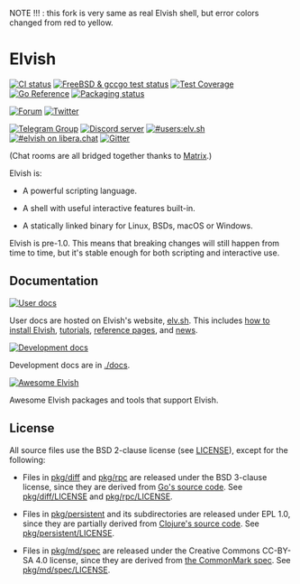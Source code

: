 NOTE !!! : this fork is very same as real Elvish shell, but error colors changed from red to yellow.
# Elvish

[![CI status](https://github.com/elves/elvish/workflows/CI/badge.svg)](https://github.com/elves/elvish/actions?query=workflow%3ACI)
[![FreeBSD & gccgo test status](https://img.shields.io/cirrus/github/elves/elvish?logo=Cirrus%20CI&label=CI2)](https://cirrus-ci.com/github/elves/elvish/master)
[![Test Coverage](https://img.shields.io/codecov/c/github/elves/elvish/master.svg?logo=Codecov&label=coverage)](https://app.codecov.io/gh/elves/elvish/tree/master)
[![Go Reference](https://pkg.go.dev/badge/src.elv.sh@master.svg)](https://pkg.go.dev/src.elv.sh@master)
[![Packaging status](https://repology.org/badge/tiny-repos/elvish.svg)](https://repology.org/project/elvish/versions)

[![Forum](https://img.shields.io/badge/forum-bbs.elv.sh-5b5.svg?logo=discourse)](https://bbs.elv.sh)
[![Twitter](https://img.shields.io/badge/twitter-@ElvishShell-blue.svg?logo=x)](https://twitter.com/ElvishShell)

[![Telegram Group](https://img.shields.io/badge/telegram-Elvish-blue.svg?logo=telegram&logoColor=white)](https://t.me/+Pv5ZYgTXD-YaKwcP)
[![Discord server](https://img.shields.io/badge/discord-Elvish-blue.svg?logo=discord&logoColor=white)](https://discord.gg/jrmuzRBU8D)
[![#users:elv.sh](https://img.shields.io/badge/matrix-%23users:elv.sh-blue.svg?logo=matrix)](https://matrix.to/#/#users:elv.sh)
[![#elvish on libera.chat](https://img.shields.io/badge/libera.chat-%23elvish-blue.svg?logo=liberadotchat&logoColor=white)](https://web.libera.chat/#elvish)
[![Gitter](https://img.shields.io/badge/gitter-elves%2Felvish-blue.svg?logo=gitter)](https://gitter.im/elves/elvish)

(Chat rooms are all bridged together thanks to [Matrix](https://matrix.org).)

Elvish is:

-   A powerful scripting language.

-   A shell with useful interactive features built-in.

-   A statically linked binary for Linux, BSDs, macOS or Windows.

Elvish is pre-1.0. This means that breaking changes will still happen from time
to time, but it's stable enough for both scripting and interactive use.

## Documentation

[![User docs](https://img.shields.io/badge/User_Docs-37a779?style=for-the-badge)](https://elv.sh)

User docs are hosted on Elvish's website, [elv.sh](https://elv.sh). This
includes [how to install Elvish](https://elv.sh/get/),
[tutorials](https://elv.sh/learn/), [reference pages](https://elv.sh/ref/), and
[news](https://elv.sh/blog/).

[![Development docs](https://img.shields.io/badge/Development_Docs-blue?style=for-the-badge)](./docs)

Development docs are in [./docs](./docs).

[![Awesome Elvish](https://img.shields.io/badge/Awesome_Elvish-orange?style=for-the-badge)](https://github.com/elves/awesome-elvish)

Awesome Elvish packages and tools that support Elvish.

## License

All source files use the BSD 2-clause license (see [LICENSE](LICENSE)), except
for the following:

-   Files in [pkg/diff](pkg/diff) and [pkg/rpc](pkg/rpc) are released under the
    BSD 3-clause license, since they are derived from
    [Go's source code](https://github.com/golang/go). See
    [pkg/diff/LICENSE](pkg/diff/LICENSE) and [pkg/rpc/LICENSE](pkg/rpc/LICENSE).

-   Files in [pkg/persistent](pkg/persistent) and its subdirectories are
    released under EPL 1.0, since they are partially derived from
    [Clojure's source code](https://github.com/clojure/clojure). See
    [pkg/persistent/LICENSE](pkg/persistent/LICENSE).

-   Files in [pkg/md/spec](pkg/md/spec) are released under the Creative Commons
    CC-BY-SA 4.0 license, since they are derived from
    [the CommonMark spec](https://github.com/commonmark/commonmark-spec). See
    [pkg/md/spec/LICENSE](pkg/md/spec/LICENSE).
